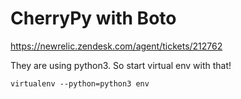# CherryPy with Boto

https://newrelic.zendesk.com/agent/tickets/212762

They are using python3. So start virtual env with that!

```
virtualenv --python=python3 env
```
